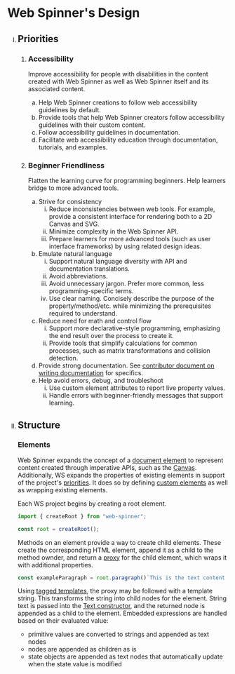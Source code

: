 # Web Spinner's Design

<ol type="I">
    <li>

## Priorities

<ol type="1">
    <li>
        <h3>Accessibility</h3>
        <p>
            Improve accessibility for people with disabilities in the content created with Web Spinner as well as Web Spinner itself and its associated content.
        </p>
        <ol type="a">
            <li>Help Web Spinner creations to follow web accessibility guidelines by default.</li>
            <li>Provide tools that help Web Spinner creators follow accessibility guidelines with their custom content.</li>
            <li>Follow accessibility guidelines in documentation.</li>
            <li>Facilitate web accessibility education through documentation, tutorials, and examples.</li>
        </ol>
    </li>
    <li>

### Beginner Friendliness

<p>
    Flatten the learning curve for programming beginners. Help learners bridge to more advanced tools.
</p>
<ol type="a">
    <li>
        Strive for consistency
        <ol type="i">
            <li>
                Reduce inconsistencies between web tools. For example, provide a consistent interface for rendering both to a 2D Canvas and SVG.
            </li>
            <li>
                Minimize complexity in the Web Spinner API.
            </li>
            <li>
                Prepare learners for more advanced tools (such as user interface frameworks) by using related design ideas.
            </li>
        </ol>
    </li>
    <li>
        Emulate natural language
        <ol type="i">
            <li>
                Support natural language diversity with API and documentation translations.
            </li>
            <li>Avoid abbreviations.</li>
            <li>
                Avoid unnecessary jargon. Prefer more common, less programming-specific terms.
            </li>
            <li>
                Use clear naming. Concisely describe the purpose of the property/method/etc. while minimizing the prerequisites required to understand.
            </li>
        </ol>
    </li>
    <li>
        Reduce need for math and control flow
        <ol type="i">
            <li>
                Support more declarative-style programming, emphasizing the end result over the process to create it.
            </li>
            <li>
                Provide tools that simplify calculations for common processes, such as matrix transformations and collision detection.
            </li>
        </ol>
    </li>
    <li>
        Provide strong documentation. See <a href="./documentation.md" target=_blank>contributor document on writing documentation</a> for specifics.
    </li>
    <li>
        Help avoid errors, debug, and troubleshoot
        <ol type="i">
            <li>
                Use custom element attributes to report live property values.
            </li>
            <li>
                Handle errors with beginner-friendly messages that support learning.
            </li>
        </ol>
    </li>
</ol>

</li>
</ol>

</li>
<li>

## Structure

### Elements

Web Spinner expands the concept of a [document element](https://developer.mozilla.org/en-US/docs/Web/API/Element) to represent content created through imperative APIs, such as the [Canvas](https://developer.mozilla.org/en-US/docs/Web/API/Canvas_API). Additionally, WS expands the properties of existing elements in support of the project's [priorities](#priorities). It does so by defining [custom elements](https://developer.mozilla.org/en-US/docs/Web/API/Web_components/Using_custom_elements) as well as wrapping existing elements.

Each WS project begins by creating a root element.

```js
import { createRoot } from "web-spinner";

const root = createRoot();
```

Methods on an element provide a way to create child elements. These create the corresponding HTML element, append it as a child to the method ownder, and return a [proxy](https://developer.mozilla.org/en-US/docs/Web/JavaScript/Reference/Global_Objects/Proxy) for the child element, which wraps it with additional properties.

```js
const exampleParagraph = root.paragraph()`This is the text content of the paragraph`;
```

Using [tagged templates](https://developer.mozilla.org/en-US/docs/Web/JavaScript/Reference/Template_literals#tagged_templates), the proxy may be followed with a template string. This transforms the string into child nodes for the element. String text is passed into the [Text constructor](https://developer.mozilla.org/en-US/docs/Web/API/Text/Text), and the returned node is appended as a child to the element. Embedded expressions are handled based on their evaluated value:

- primitive values are converted to strings and appended as text nodes
- nodes are appended as children as is
- state objects are appended as text nodes that automatically update when the state value is modified

</li>

</ol>
